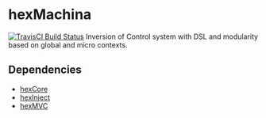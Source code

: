 # hexMachina

[![TravisCI Build Status](https://travis-ci.org/DoclerLabs/hexMachina.svg?branch=master)](https://travis-ci.org/DoclerLabs/hexMachina)
Inversion of Control system with DSL and modularity based on global and micro contexts.

## Dependencies

* [hexCore](https://github.com/DoclerLabs/hexCore)
* [hexInject](https://github.com/DoclerLabs/hexInject)
* [hexMVC](https://github.com/DoclerLabs/hexMVC)